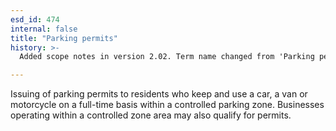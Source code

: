 ```yaml
---
esd_id: 474
internal: false
title: "Parking permits"
history: >-
  Added scope notes in version 2.02. Term name changed from 'Parking permits' to 'Roads - street parking - permits' in version 3.00. Name changed to 'Parking permits' in version 4.00.

---
```


Issuing of parking permits to residents who keep and use a car, a van or motorcycle on a full-time basis within a controlled parking zone.  Businesses operating within a controlled zone area may also qualify for permits.

